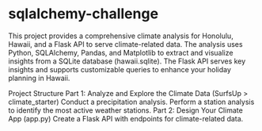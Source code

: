 # sqlalchemy-challenge

This project provides a comprehensive climate analysis for Honolulu, Hawaii, and a Flask API to serve climate-related data. The analysis uses Python, SQLAlchemy, Pandas, and Matplotlib to extract and visualize insights from a SQLite database (hawaii.sqlite). The Flask API serves key insights and supports customizable queries to enhance your holiday planning in Hawaii.

Project Structure
Part 1: Analyze and Explore the Climate Data (SurfsUp > climate_starter)
Conduct a precipitation analysis.
Perform a station analysis to identify the most active weather stations.
Part 2: Design Your Climate App (app.py)
Create a Flask API with endpoints for climate-related data.
